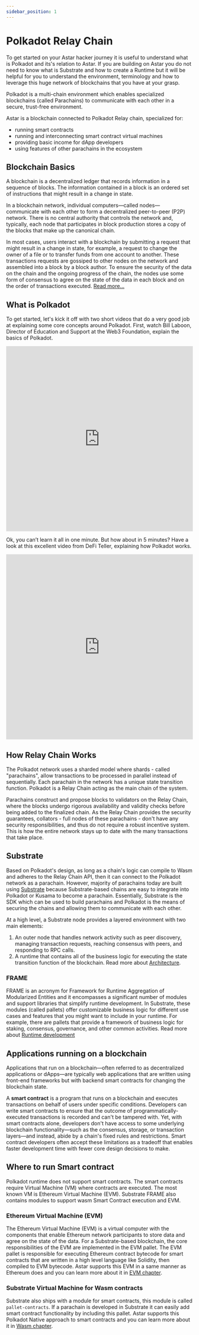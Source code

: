 ```yaml
---
sidebar_position: 1
---
```


# Polkadot Relay Chain
To get started on your Astar hacker journey it is useful to understand what is Polkadot and its's relation to Astar. If you are building on Astar you do not need to know what is Substrate and how to create a Runtime but it will be helpful for you to understand the environment, terminology and how to leverage this huge network of blockchains that you have at your grasp.

Polkadot is a multi-chain environment which enables specialized blockchains (called Parachains) to communicate with each other in a secure, trust-free environment.

Astar is a blockchain connected to Polkadot Relay chain, specialized for:
* running smart contracts
* running and interconnecting smart contract virtual machines
* providing basic income for dApp developers
* using features of other parachains in the ecosystem

## Blockchain Basics
A blockchain is a decentralized ledger that records information in a sequence of blocks. The information contained in a block is an ordered set of instructions that might result in a change in state.

In a blockchain network, individual computers—called nodes—communicate with each other to form a decentralized peer-to-peer (P2P) network. There is no central authority that controls the network and, typically, each node that participates in block production stores a copy of the blocks that make up the canonical chain.

In most cases, users interact with a blockchain by submitting a request that might result in a change in state, for example, a request to change the owner of a file or to transfer funds from one account to another. These transactions requests are gossiped to other nodes on the network and assembled into a block by a block author. To ensure the security of the data on the chain and the ongoing progress of the chain, the nodes use some form of consensus to agree on the state of the data in each block and on the order of transactions executed. [Read more...](https://docs.substrate.io/fundamentals/blockchain-basics/)

## What is Polkadot
To get started, let's kick it off with two short videos that do a very good job at explaining some core concepts around Polkadot. First, watch Bill Laboon, Director of Education and Support at the Web3 Foundation, explain the basics of Polkadot.

<iframe width="100%" height="500" src="https://www.youtube.com/embed/29Ty-VTDnh4" title="YouTube video player" frameborder="0" allow="accelerometer; autoplay; clipboard-write; encrypted-media; gyroscope; picture-in-picture; web-share" allowfullscreen></iframe>

Ok, you can’t learn it all in one minute. But how about in 5 minutes? Have a look at this excellent video from DeFi Teller, explaining how Polkadot works.

<iframe width="100%" height="500" src="https://www.youtube.com/embed/BQ60bTU1bPg" title="YouTube video player" frameborder="0" allow="accelerometer; autoplay; clipboard-write; encrypted-media; gyroscope; picture-in-picture; web-share" allowfullscreen></iframe>

## How Relay Chain Works
The Polkadot network uses a sharded model where shards - called "parachains", allow transactions to be processed in parallel instead of sequentially. Each parachain in the network has a unique state transition function. Polkadot is a Relay Chain acting as the main chain of the system. 

Parachains construct and propose blocks to validators on the Relay Chain, where the blocks undergo rigorous availability and validity checks before being added to the finalized chain. As the Relay Chain provides the security guarantees, collators - full nodes of these parachains - don't have any security responsibilities, and thus do not require a robust incentive system. This is how the entire network stays up to date with the many transactions that take place.

## Substrate 
Based on Polkadot's design, as long as a chain's logic can compile to Wasm and adheres to the Relay Chain API, then it can connect to the Polkadot network as a parachain.
However, majority of parachains today are built using [Substrate](https://substrate.io/) because Substrate-based chains are easy to integrate into Polkadot or Kusama to become a parachain. Essentially, Substrate is the SDK which can be used to build parachains and Polkadot is the means of securing the chains and allowing them to communicate with each other.

At a high level, a Substrate node provides a layered environment with two main elements:
1. An outer node that handles network activity such as peer discovery, managing transaction requests, reaching consensus with peers, and responding to RPC calls.
2. A runtime that contains all of the business logic for executing the state transition function of the blockchain.
Read more about [Architecture](https://docs.substrate.io/fundamentals/architecture/).

### FRAME
FRAME is an acronym for Framework for Runtime Aggregation of Modularized Entities and it encompasses a significant number of modules and support libraries that simplify runtime development. In Substrate, these modules (called pallets) offer customizable business logic for different use cases and features that you might want to include in your runtime. For example, there are pallets that provide a framework of business logic for staking, consensus, governance, and other common activities.
Read more about [Runtime development](https://docs.substrate.io/fundamentals/runtime-development/)

## Applications running on a blockchain
Applications that run on a blockchain—often referred to as decentralized applications or dApps—are typically web applications that are written using front-end frameworks but with backend smart contracts for changing the blockchain state.

A **smart contract** is a program that runs on a blockchain and executes transactions on behalf of users under specific conditions. Developers can write smart contracts to ensure that the outcome of programmatically-executed transactions is recorded and can't be tampered with. Yet, with smart contracts alone, developers don't have access to some underlying blockchain functionality—such as the consensus, storage, or transaction layers—and instead, abide by a chain's fixed rules and restrictions. Smart contract developers often accept these limitations as a tradeoff that enables faster development time with fewer core design decisions to make.

## Where to run Smart contract
Polkadot runtime does not support smart contracts. The smart contracts require Virtual Machine (VM) where contracts are executed. The most known VM is Ethereum Virtual Machine (EVM). Substrate FRAME also contains modules to support wasm Smart Contract execution and EVM.

### Ethereum Virtual Machine (EVM)
The Ethereum Virtual Machine (EVM) is a virtual computer with the components that enable Ethereum network participants to store data and agree on the state of the data. For a Substrate-based blockchain, the core responsibilities of the EVM are implemented in the EVM pallet. The EVM pallet is responsible for executing Ethereum contract bytecode for smart contracts that are written in a high level language like Solidity, then compiled to EVM bytecode. Astar supports this EVM in a same manner as Ethereum does and you can learn more about it in [EVM chapter](/docs/build/evm). 

### Substrate Virtual Machine for Wasm contracts
Substrate also ships with a module for smart contracts, this module is called `pallet-contracts`. If a parachain is developed in Substrate it can easily add smart contract functionality by including this pallet. Astar supports this Polkadot Native approach to smart contracts and you can learn more about it in [Wasm chapter](/docs/build/wasm). 



